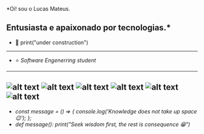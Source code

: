 *Oi!  sou o  Lucas Mateus.

Entusiasta e apaixonado por tecnologias.*
------------------------------------------------------------------------------
- :hammer: print("under construction")
------------------------------------------------------------------------------
- ⭐ *Software Engenerring student*
------------------------------------------------------------------------------
![alt text](https://img.icons8.com/color/1x/javascript.png)
![alt text](https://img.icons8.com/color/1x/html-5.png)
![alt text](https://img.icons8.com/color/1x/css3.png)
![alt text](https://img.icons8.com/color/1x/nodejs.png)
![alt text](https://img.icons8.com/color/1x/python.png)
![alt text](https://img.icons8.com/color/1x/figma.png)
------------------------------------------------------------------------------
- *const message = () => { 
    console.log('Knowledge does not take up space 😉');
};*
- *def message():
    print("Seek wisdom first, the rest is consequence 😁")*
